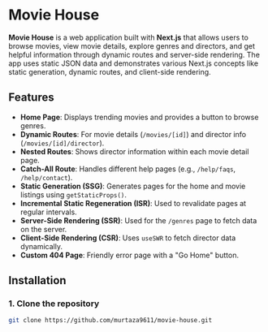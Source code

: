 # Movie House

**Movie House** is a web application built with **Next.js** that allows users to browse movies, view movie details, explore genres and directors, and get helpful information through dynamic routes and server-side rendering. The app uses static JSON data and demonstrates various Next.js concepts like static generation, dynamic routes, and client-side rendering.

## Features

- **Home Page**: Displays trending movies and provides a button to browse genres.
- **Dynamic Routes**: For movie details (`/movies/[id]`) and director info (`/movies/[id]/director`).
- **Nested Routes**: Shows director information within each movie detail page.
- **Catch-All Route**: Handles different help pages (e.g., `/help/faqs`, `/help/contact`).
- **Static Generation (SSG)**: Generates pages for the home and movie listings using `getStaticProps()`.
- **Incremental Static Regeneration (ISR)**: Used to revalidate pages at regular intervals.
- **Server-Side Rendering (SSR)**: Used for the `/genres` page to fetch data on the server.
- **Client-Side Rendering (CSR)**: Uses `useSWR` to fetch director data dynamically.
- **Custom 404 Page**: Friendly error page with a "Go Home" button.

## Installation

### 1. Clone the repository

```bash
git clone https://github.com/murtaza9611/movie-house.git